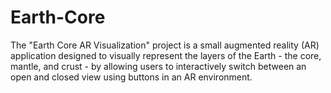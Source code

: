 # Earth-Core
The "Earth Core AR Visualization" project is a small augmented reality (AR) application designed to visually represent the layers of the Earth - the core, mantle, and crust - by allowing users to interactively switch between an open and closed view using buttons in an AR environment.
